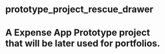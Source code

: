 # prototype_project_rescue_drawer

# A Expense App Prototype project that will be later used for portfolios.

